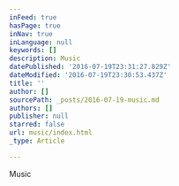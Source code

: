 ```yaml
---
inFeed: true
hasPage: true
inNav: true
inLanguage: null
keywords: []
description: Music
datePublished: '2016-07-19T23:31:27.829Z'
dateModified: '2016-07-19T23:30:53.437Z'
title: ''
author: []
sourcePath: _posts/2016-07-19-music.md
authors: []
publisher: null
starred: false
url: music/index.html
_type: Article

---
```

Music